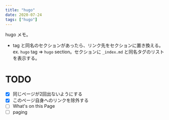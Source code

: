 ```yaml
---
title: "hugo"
date: 2020-07-24
tags: ["hugo"]
---
```


hugo メモ。
* tag と同名のセクションがあったら、リンク先をセクションに置き換える。ex. `hugo` tag => `hugo` section。セクションに `_index.md` と同名タグのリストを表示する。

# TODO

* [x] 同じページが2回出ないようにする
* [x] このページ自身へのリンクを除外する
* [ ] What's on this Page
* [ ] paging
